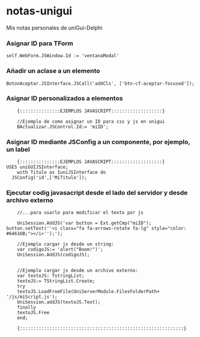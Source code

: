 # notas-unigui
Mis notas personales de uniGui-Delphi

### Asignar ID para TForm
```
self.WebForm.JSWindow.Id := 'ventanaModal'
```

### Añadir un aclase a un elemento
```
BotonAceptar.JSInterface.JSCall('addCls', ['btn-cf-aceptar-focused']);
```

### Asignar ID personalizados a elementos 
```
    {:::::::::::::::EJEMPLOS JAVASCRIPT:::::::::::::::::::}

    //Ejemplo de como asignar un ID para css y js en unigui
    BActualizar.JSControl.Id:= 'miID';
```
### Asignar ID mediante JSConfig a un componente, por ejemplo, un label 
```
    {:::::::::::::::EJEMPLOS JAVASCRIPT:::::::::::::::::::}
USES uniGUIJSInterface;
    with Titulo as IuniJSInterface do
  JSConfig('id',['MiTitulo']);
```
### Ejecutar codig javasacript desde el lado del servidor y desde archivo externo
```
    //...para usarlo para modificar el texto por js

    UniSession.AddJS('var button = Ext.getCmp("miID"); button.setText(''<i class="fa fa-arrows-rotate fa-lg" style="color: #64616B;"></i>'');');

    //Ejemplo cargar js desde un string:
    var codigoJS:= 'alert("Boom!")';
    UniSession.AddJS(codigoJS);


    //Ejemplo cargar js desde un archivo externo:
    var textoJS: TstringList;
    textoJS:= TStringList.Create;
    try
    textoJS.LoadFromFile(UniServerModule.FilesFolderPath+ '/js/miScript.js');
    UniSession.addJS(textoJS.Text);
    finally
    textoJS.Free
    end;

    {:::::::::::::::::::::::::::::::::::::::::::::::::::::::::::::}
```
